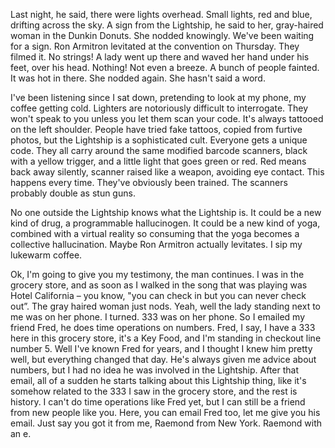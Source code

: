 Last night, he said, there were lights overhead. Small lights, red and blue, drifting across the sky. A sign from the Lightship, he said to her, gray-haired woman in the Dunkin Donuts. She nodded knowingly. We've been waiting for a sign. Ron Armitron levitated at the convention on Thursday. They filmed it. No strings! A lady went up there and waved her hand under his feet, over his head. Nothing! Not even a breeze. A bunch of people fainted. It was hot in there. She nodded again. She hasn't said a word.

I've been listening since I sat down, pretending to look at my phone, my coffee getting cold. Lighters are notoriously difficult to interrogate. They won't speak to you unless you let them scan your code. It's always tattooed on the left shoulder. People have tried fake tattoos, copied from furtive photos, but the Lightship is a sophisticated cult. Everyone gets a unique code. They all carry around the same modified barcode scanners, black with a yellow trigger, and a little light that goes green or red. Red means back away silently, scanner raised like a weapon, avoiding eye contact. This happens every time. They've obviously been trained. The scanners probably double as stun guns. 

No one outside the Lightship knows what the Lightship is. It could be a new kind of drug, a programmable hallucinogen. It could be a new kind of yoga, combined with a virtual reality so consuming that the yoga becomes a collective hallucination. Maybe Ron Armitron actually levitates. I sip my lukewarm coffee.

Ok, I'm going to give you my testimony, the man continues. I was in the grocery store, and as soon as I walked in the song that was playing was Hotel California – you know, "you can check in but you can never check out”. The gray haired woman just nods. Yeah, well the lady standing next to me was on her phone. I turned. 333 was on her phone. So I emailed my friend Fred, he does time operations on numbers. Fred, I say, I have a 333 here in this grocery store, it's a Key Food, and I'm standing in checkout line number 5. Well I've known Fred for years, and I thought I knew him pretty well, but everything changed that day. He's always given me advice about numbers, but I had no idea he was involved in the Lightship. After that email, all of a sudden he starts talking about this Lightship thing, like it's somehow related to the 333 I saw in the grocery store, and the rest is history. I can't do time operations like Fred yet, but I can still be a friend from new people like you. Here, you can email Fred too, let me give you his email. Just say you got it from me, Raemond from New York. Raemond with an e.



